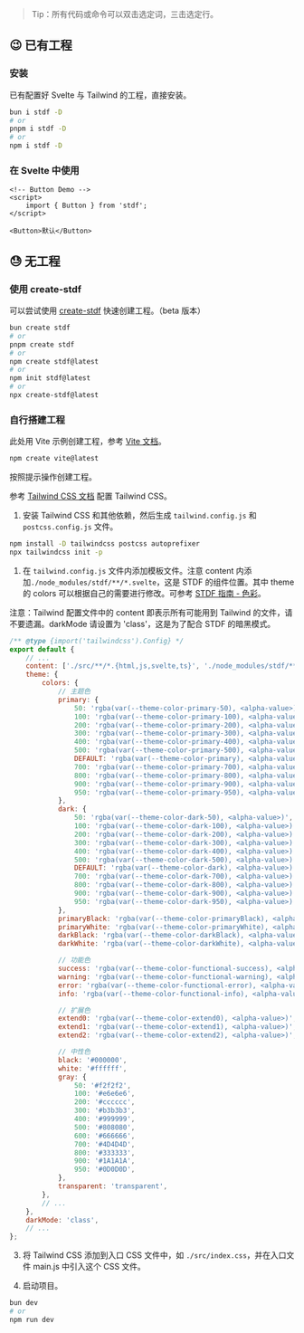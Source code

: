 > Tip：所有代码或命令可以双击选定词，三击选定行。

## 😉 已有工程

### 安装

已有配置好 Svelte 与 Tailwind 的工程，直接安装。

```bash
bun i stdf -D
# or
pnpm i stdf -D
# or
npm i stdf -D
```

### 在 Svelte 中使用

```svelte
<!-- Button Demo -->
<script>
	import { Button } from 'stdf';
</script>

<Button>默认</Button>
```

## 😓 无工程

### 使用 create-stdf

可以尝试使用 [create-stdf](https://www.npmjs.com/package/create-stdf) 快速创建工程。（beta 版本）

```bash
bun create stdf
# or
pnpm create stdf
# or
npm create stdf@latest
# or
npm init stdf@latest
# or
npx create-stdf@latest
```

### 自行搭建工程

此处用 Vite 示例创建工程，参考 [Vite 文档](https://cn.vitejs.dev/guide/#scaffolding-your-first-vite-project)。

```sh
npm create vite@latest
```

按照提示操作创建工程。

参考 [Tailwind CSS 文档](https://tailwindcss.com/docs/guides/vite) 配置 Tailwind CSS。

1. 安装 Tailwind CSS 和其他依赖，然后生成 `tailwind.config.js` 和 `postcss.config.js` 文件。

```sh
npm install -D tailwindcss postcss autoprefixer
npx tailwindcss init -p
```

1. 在 `tailwind.config.js` 文件内添加模板文件。注意 content 内添加`./node_modules/stdf/**/*.svelte`，这是 STDF 的组件位置。其中 theme 的 colors 可以根据自己的需要进行修改。可参考 [STDF 指南 - 色彩](/#/guide?nav=color)。

注意：Tailwind 配置文件中的 content 即表示所有可能用到 Tailwind 的文件，请不要遗漏。darkMode 请设置为 'class'，这是为了配合 STDF 的暗黑模式。

```javascript
/** @type {import('tailwindcss').Config} */
export default {
	// ...
	content: ['./src/**/*.{html,js,svelte,ts}', './node_modules/stdf/**/*.svelte'],
	theme: {
		colors: {
			// 主题色
			primary: {
				50: 'rgba(var(--theme-color-primary-50), <alpha-value>)',
				100: 'rgba(var(--theme-color-primary-100), <alpha-value>)',
				200: 'rgba(var(--theme-color-primary-200), <alpha-value>)',
				300: 'rgba(var(--theme-color-primary-300), <alpha-value>)',
				400: 'rgba(var(--theme-color-primary-400), <alpha-value>)',
				500: 'rgba(var(--theme-color-primary-500), <alpha-value>)',
				DEFAULT: 'rgba(var(--theme-color-primary), <alpha-value>)',
				700: 'rgba(var(--theme-color-primary-700), <alpha-value>)',
				800: 'rgba(var(--theme-color-primary-800), <alpha-value>)',
				900: 'rgba(var(--theme-color-primary-900), <alpha-value>)',
				950: 'rgba(var(--theme-color-primary-950), <alpha-value>)',
			},
			dark: {
				50: 'rgba(var(--theme-color-dark-50), <alpha-value>)',
				100: 'rgba(var(--theme-color-dark-100), <alpha-value>)',
				200: 'rgba(var(--theme-color-dark-200), <alpha-value>)',
				300: 'rgba(var(--theme-color-dark-300), <alpha-value>)',
				400: 'rgba(var(--theme-color-dark-400), <alpha-value>)',
				500: 'rgba(var(--theme-color-dark-500), <alpha-value>)',
				DEFAULT: 'rgba(var(--theme-color-dark), <alpha-value>)',
				700: 'rgba(var(--theme-color-dark-700), <alpha-value>)',
				800: 'rgba(var(--theme-color-dark-800), <alpha-value>)',
				900: 'rgba(var(--theme-color-dark-900), <alpha-value>)',
				950: 'rgba(var(--theme-color-dark-950), <alpha-value>)',
			},
			primaryBlack: 'rgba(var(--theme-color-primaryBlack), <alpha-value>)',
			primaryWhite: 'rgba(var(--theme-color-primaryWhite), <alpha-value>)',
			darkBlack: 'rgba(var(--theme-color-darkBlack), <alpha-value>)',
			darkWhite: 'rgba(var(--theme-color-darkWhite), <alpha-value>)',

			// 功能色
			success: 'rgba(var(--theme-color-functional-success), <alpha-value>)',
			warning: 'rgba(var(--theme-color-functional-warning), <alpha-value>)',
			error: 'rgba(var(--theme-color-functional-error), <alpha-value>)',
			info: 'rgba(var(--theme-color-functional-info), <alpha-value>)',

			// 扩展色
			extend0: 'rgba(var(--theme-color-extend0), <alpha-value>)',
			extend1: 'rgba(var(--theme-color-extend1), <alpha-value>)',
			extend2: 'rgba(var(--theme-color-extend2), <alpha-value>)',

			// 中性色
			black: '#000000',
			white: '#ffffff',
			gray: {
				50: '#f2f2f2',
				100: '#e6e6e6',
				200: '#cccccc',
				300: '#b3b3b3',
				400: '#999999',
				500: '#808080',
				600: '#666666',
				700: '#4D4D4D',
				800: '#333333',
				900: '#1A1A1A',
				950: '#0D0D0D',
			},
			transparent: 'transparent',
		},
		// ...
	},
	darkMode: 'class',
	// ...
};
```

3. 将 Tailwind CSS 添加到入口 CSS 文件中，如 `./src/index.css`，并在入口文件 main.js 中引入这个 CSS 文件。

4. 启动项目。

```sh
bun dev
# or
npm run dev
```
